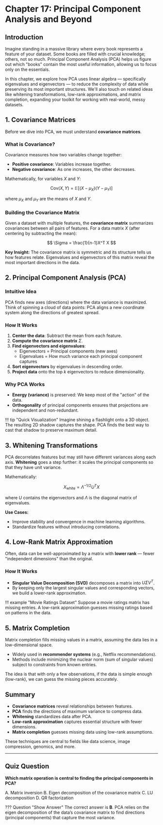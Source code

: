# Chapter 17: Principal Component Analysis and Beyond

## Introduction

Imagine standing in a massive library where every book represents a feature of your dataset. Some books are filled with crucial knowledge; others, not so much. Principal Component Analysis (PCA) helps us figure out which "books" contain the most useful information, allowing us to focus only on the essentials.

In this chapter, we explore how PCA uses linear algebra — specifically eigenvalues and eigenvectors — to reduce the complexity of data while preserving its most important structures. We'll also touch on related ideas like whitening transformations, low-rank approximations, and matrix completion, expanding your toolkit for working with real-world, messy datasets.

## 1. Covariance Matrices

Before we dive into PCA, we must understand **covariance matrices**.

### What is Covariance?
Covariance measures how two variables change together:
- **Positive covariance**: Variables increase together.
- **Negative covariance**: As one increases, the other decreases.

Mathematically, for variables $X$ and $Y$:

$$
\text{Cov}(X, Y) = \mathbb{E}[(X - \mu_X)(Y - \mu_Y)]
$$

where $\mu_X$ and $\mu_Y$ are the means of $X$ and $Y$.

### Building the Covariance Matrix
Given a dataset with multiple features, the **covariance matrix** summarizes covariances between all pairs of features. For a data matrix $X$ (after centering by subtracting the mean):

$$
\Sigma = \frac{1}{n-1}X^T X
$$

**Key Insight:**
The covariance matrix is symmetric and its structure tells us how features relate. Eigenvalues and eigenvectors of this matrix reveal the most important directions in the data.


## 2. Principal Component Analysis (PCA)

### Intuitive Idea
PCA finds new axes (directions) where the data variance is maximized. Think of spinning a cloud of data points: PCA aligns a new coordinate system along the directions of greatest spread.

### How It Works
1. **Center the data**: Subtract the mean from each feature.
2. **Compute the covariance matrix** $\Sigma$.
3. **Find eigenvectors and eigenvalues**:
    - Eigenvectors = Principal components (new axes)
    - Eigenvalues = How much variance each principal component captures
4. **Sort eigenvectors** by eigenvalues in descending order.
5. **Project data** onto the top $k$ eigenvectors to reduce dimensionality.

### Why PCA Works
- **Energy (variance)** is preserved: We keep most of the "action" of the data.
- **Orthogonality** of principal components ensures that projections are independent and non-redundant.

!!! tip "Quick Visualization"
    Imagine shining a flashlight onto a 3D object. The resulting 2D shadow captures the shape. PCA finds the best way to cast that shadow to preserve maximum detail.


## 3. Whitening Transformations

PCA decorrelates features but may still have different variances along each axis. **Whitening** goes a step further: it scales the principal components so that they have unit variance.

Mathematically:

$$
X_{\text{white}} = \Lambda^{-1/2} U^T X
$$

where $U$ contains the eigenvectors and $\Lambda$ is the diagonal matrix of eigenvalues.

**Use Cases:**
- Improve stability and convergence in machine learning algorithms.
- Standardize features without introducing correlations.


## 4. Low-Rank Matrix Approximation

Often, data can be well-approximated by a matrix with **lower rank** — fewer "independent dimensions" than the original.

### How It Works
- **Singular Value Decomposition (SVD)** decomposes a matrix into $U \Sigma V^T$.
- By keeping only the largest singular values and corresponding vectors, we build a lower-rank approximation.

!!! example "Movie Ratings Dataset"
    Suppose a movie ratings matrix has missing entries. A low-rank approximation guesses missing ratings based on patterns in the data.


## 5. Matrix Completion

Matrix completion fills missing values in a matrix, assuming the data lies in a low-dimensional space.

- Widely used in **recommender systems** (e.g., Netflix recommendations).
- Methods include minimizing the nuclear norm (sum of singular values) subject to constraints from known entries.

The idea is that with only a few observations, if the data is simple enough (low-rank), we can guess the missing pieces accurately.


## Summary
- **Covariance matrices** reveal relationships between features.
- **PCA** finds the directions of maximum variance to compress data.
- **Whitening** standardizes data after PCA.
- **Low-rank approximation** captures essential structure with fewer dimensions.
- **Matrix completion** guesses missing data using low-rank assumptions.

These techniques are central to fields like data science, image compression, genomics, and more.

---

## Quiz Question

**Which matrix operation is central to finding the principal components in PCA?**

<div class="upper-alpha" markdown>
A. Matrix inversion  
B. Eigen decomposition of the covariance matrix  
C. LU decomposition  
D. QR factorization
</div>

??? Question "Show Answer"
    The correct answer is **B**. PCA relies on the eigen decomposition of the data’s covariance matrix to find directions (principal components) that capture the most variance.
